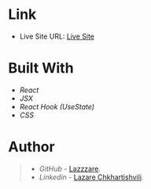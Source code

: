 # Link
- Live Site URL: [Live Site](https://snazzy-sunflower-14983b.netlify.app/)


# Built With

- *React*
- *JSX*
- *React Hook (UseState)*
- *CSS*


# Author

> - *GitHub* - [Lazzzare](https://github.com/Lazzzare).
> - *Linkedin* - [Lazare Chkhartishvili](https://www.linkedin.com/in/lazare-chkhartishvili-0a6434235/).
